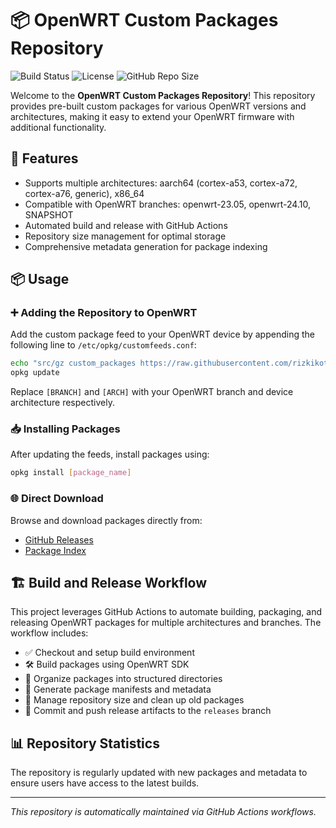 # 📦 OpenWRT Custom Packages Repository

![Build Status](https://github.com/rizkikotet-dev/RTA-WRT_Packages/actions/workflows/build.yaml/badge.svg)
![License](https://img.shields.io/github/license/rizkikotet-dev/RTA-WRT_Packages)
![GitHub Repo Size](https://img.shields.io/github/repo-size/rizkikotet-dev/RTA-WRT_Packages)

Welcome to the **OpenWRT Custom Packages Repository**! This repository provides pre-built custom packages for various OpenWRT versions and architectures, making it easy to extend your OpenWRT firmware with additional functionality.

## 🚀 Features

- Supports multiple architectures: aarch64 (cortex-a53, cortex-a72, cortex-a76, generic), x86_64
- Compatible with OpenWRT branches: openwrt-23.05, openwrt-24.10, SNAPSHOT
- Automated build and release with GitHub Actions
- Repository size management for optimal storage
- Comprehensive metadata generation for package indexing

## 📦 Usage

### ➕ Adding the Repository to OpenWRT

Add the custom package feed to your OpenWRT device by appending the following line to `/etc/opkg/customfeeds.conf`:

```bash
echo "src/gz custom_packages https://raw.githubusercontent.com/rizkikotet-dev/RTA-WRT_Packages/releases/packages/[BRANCH]/[ARCH]" >> /etc/opkg/customfeeds.conf
opkg update
```

Replace `[BRANCH]` and `[ARCH]` with your OpenWRT branch and device architecture respectively.

### 📥 Installing Packages

After updating the feeds, install packages using:

```bash
opkg install [package_name]
```

### 🌐 Direct Download

Browse and download packages directly from:

- [GitHub Releases](https://github.com/rizkikotet-dev/RTA-WRT_Packages/tree/releases/packages)
- [Package Index](packages/repository.json)

## 🏗️ Build and Release Workflow

This project leverages GitHub Actions to automate building, packaging, and releasing OpenWRT packages for multiple architectures and branches. The workflow includes:

- ✅ Checkout and setup build environment
- 🛠️ Build packages using OpenWRT SDK
- 📂 Organize packages into structured directories
- 📄 Generate package manifests and metadata
- 🧹 Manage repository size and clean up old packages
- 🚀 Commit and push release artifacts to the `releases` branch

## 📊 Repository Statistics

The repository is regularly updated with new packages and metadata to ensure users have access to the latest builds.

---

*This repository is automatically maintained via GitHub Actions workflows.*
